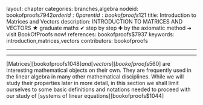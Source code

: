 layout: chapter
categories: branches,algebra
nodeid: bookofproofs$7942
orderid: 0
parentid: bookofproofs$121
title: Introduction to Matrices and Vectors
description: INTRODUCTION TO MATRICES AND VECTORS &#9733; graduate maths &#10004; step by step &#10010; by the axiomatic method &#10140; visit BookOfProofs now!
references: bookofproofs$7937
keywords: introduction,matrices,vectors
contributors: bookofproofs

---


---

[Matrices][bookofproofs$1048] and [vectors][bookofproofs$560] are interesting mathematical objects on their own. They are frequently used in the linear algebra in many other mathematical disciplines. While we will study their properties later in more detail, in this section we shall limit ourselves to some basic definitions and notations needed to proceed with our study of [systems of linear equations][bookofproofs$1044]
